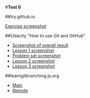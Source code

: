 #<b>Test 0</b> </br>

##try.github.io </br>

[Exercise screenshot](https://github.com/oleh-vt/kottans_web_test/blob/master/task_0/try.github.io.jpg) </br>

##Udacity "How to use Git and GitHub" </br>

- [Screenshot of overall result](https://github.com/oleh-vt/kottans_web_test/blob/master/task_0/udacity_overall.jpg)
- [Lesson 1 screenshot](https://github.com/oleh-vt/kottans_web_test/blob/master/task_0/udacity_1.jpg)
- [Problem set screenshot](https://github.com/oleh-vt/kottans_web_test/blob/master/task_0/udacity_2.jpg)
- [Lesson 2 screenshot](https://github.com/oleh-vt/kottans_web_test/blob/master/task_0/udacity_3.jpg)
- [Lesson 3 screenshot](https://github.com/oleh-vt/kottans_web_test/blob/master/task_0/udacity_4.jpg)

##learngitbranching.js.org </br>

- [Main](https://github.com/oleh-vt/kottans_web_test/blob/master/task_0/learngitbranching_1.jpg)
- [Remote](https://github.com/oleh-vt/kottans_web_test/blob/master/task_0/learngitbranching_2.jpg)
